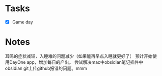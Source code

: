 # Tasks
- [x] Game day

# Notes
耳鸣的症状减轻，入睡难的问题减少（如果能再早点入睡就更好了）
预计开始使用DayOne app，增加每日的产出。
尝试解决mac中obsidian笔记插件中obsidian git上传github报错的问题。mmm

